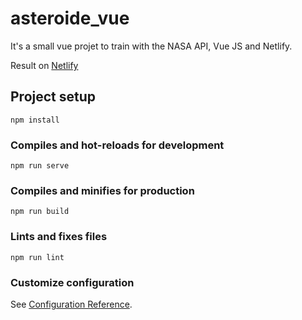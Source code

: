 # asteroide_vue
It's a small vue projet to train with the NASA API, Vue JS and Netlify. 

Result on <a href ="https://asteroides.netlify.app/">Netlify</a>


## Project setup
```
npm install
```

### Compiles and hot-reloads for development
```
npm run serve
```

### Compiles and minifies for production
```
npm run build
```

### Lints and fixes files
```
npm run lint
```

### Customize configuration
See [Configuration Reference](https://cli.vuejs.org/config/).
